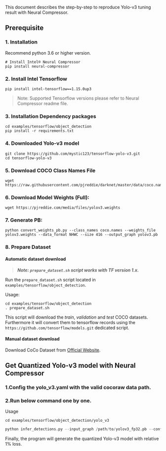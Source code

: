 This document describes the step-by-step to reproduce Yolo-v3 tuning result with Neural Compressor.

## Prerequisite


### 1. Installation
Recommend python 3.6 or higher version.

```shell
# Install Intel® Neural Compressor
pip install neural-compressor
```
### 2. Install Intel Tensorflow
```shell
pip install intel-tensorflow==1.15.0up3
```
> Note: Supported Tensorflow versions please refer to Neural Compressor readme file.

### 3. Installation Dependency packages
```shell
cd examples/tensorflow/object_detection
pip install -r requirements.txt
```

### 4. Downloaded Yolo-v3 model
```shell
git clone https://github.com/mystic123/tensorflow-yolo-v3.git
cd tensorflow-yolo-v3
```

### 5. Download COCO Class Names File
```shell
wget https://raw.githubusercontent.com/pjreddie/darknet/master/data/coco.names
```

### 6. Download Model Weights (Full):
```shell
wget https://pjreddie.com/media/files/yolov3.weights
```

### 7. Generate PB:
```shell
python convert_weights_pb.py --class_names coco.names --weights_file yolov3.weights --data_format NHWC --size 416 --output_graph yolov3.pb
```

### 8. Prepare Dataset

#### Automatic dataset download

> **_Note: `prepare_dataset.sh` script works with TF version 1.x._**

Run the `prepare_dataset.sh` script located in `examples/tensorflow/object_detection`.

Usage:
```shell
cd examples/tensorflow/object_detection
. prepare_dataset.sh
```

This script will download the *train*, *validation* and *test* COCO datasets. Furthermore it will convert them to
tensorflow records using the `https://github.com/tensorflow/models.git` dedicated script.

#### Manual dataset download
Download CoCo Dataset from [Official Website](https://cocodataset.org/#download).

## Get Quantized Yolo-v3 model with Neural Compressor

### 1.Config the yolo_v3.yaml with the valid cocoraw data path.

### 2.Run below command one by one.
Usage
```shell
cd examples/tensorflow/object_detection/yolo_v3
```
```python
python infer_detections.py --input_graph /path/to/yolov3_fp32.pb --config ./yolo_v3.yaml --output_graph /path/to/save/yolov3_tuned3.pb
```

Finally, the program will generate the quantized Yolo-v3 model with relative 1% loss.
